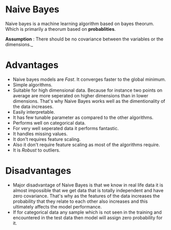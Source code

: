# Naive Bayes
Naive bayes is a machine learning algorithm based on bayes theorum. Which is primarily a
theorum based on __probablities__.

__Assumption__ : There should be no covariance between the variables or the dimensions._

# Advantages
- Naive bayes models are _Fast_. It converges faster to the global minimum.
- Simple algorithms.
- Suitable for high dimensional data. Because for instance two points on average are more seperated on higher dimensions than in lower dimensions. That's why Naive Bayes works well as the dimentionality of the data increases.
- Easily interpretable.
- It has few tunable parameter as compared to the other algorithms.
- Performs well on categorical data.
- For very well seperated data it performs fantastic.
- It handles missing values.
- It don't requires feature scaling.
- Also it don't require feature scaling as most of the algorithms require.
- It is _Robust_ to outliers.
# Disadvantages
- Major disadvantage of Naive Bayes is that we know in real life data it is almost impossible that we get data that is totally independent and have zero covariance. That's why as the features of the data increases the probability that they relate to each other also increases and this ultimately affects the model performance.
- If for categorical data any sample which is not seen in the training and encountered in the test data then model will assign zero probability for it.
